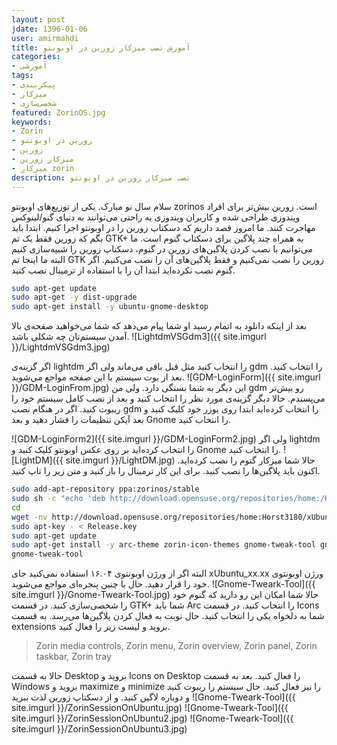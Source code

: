 ```yaml
---
layout: post  
jdate: 1396-01-06
user: amirmahdi
title: آموزش نصب میزکار زورین در اوبونتو
categories:
- آموزشی
tags:
- پیکربندی
- میزکار
- شخصی‌سازی
featured: ZorinOS.jpg
keywords:
- Zorin
- زورین در اویونتو
- زورین
- میزکار زورین
- میزکار zorin
description: نصب میزکار زورین در اوبونتو
---
```


سلام سال نو مبارک. یکی از توزیع‌های اوبونتو zorinos است. زورین بیش‌تر برای افراد ویندوزی طراحی شده و کاربران ویندوزی به راحتی می‌توانند به دنیای گنو/لینوکس مهاجرت کنند. ما امروز قصد داریم که دسکتاپ زورین را در اوبونتو اجرا کنیم.
ابتدا باید بگم که زورین فقط یک تم GTK+ به همراه چند پلاگین برای دسکتاپ گنوم است. ما می‌توانیم با نصب کردن پلاگین‌های زورین در گنوم، دسکتاپ زورین را شبیه‌سازی کنیم البته ما اینجا تم GTK زورین را نصب نمی‌کنیم و فقط پلاگین‌های آن را نصب می‌کنیم.
اگر گنوم نصب نکرده‌اید ابتدا آن را با استفاده از ترمینال نصب کنید.


```sh
sudo apt-get update
sudo apt-get -y dist-upgrade
sudo apt-get install -y ubuntu-gnome-desktop
```

بعد از اینکه دانلود به اتمام رسید او شما پیام می‌دهد که شما می‌خواهید صفحه‌ی بالا آمدن سیستم‌تان چه شکلی باشد.
![LightdmVSGdm3]({{ site.imgurl }}/LightdmVSGdm3.jpg)

اگر گزینه‌ی lightdm را انتخاب کنید مثل قبل باقی می‌ماند ولی اگر gdm را انتخاب کنید. بعد از بوت سیستم با این صفحه مواجع می‌شوید.
![GDM-LoginForm]({{ site.imgurl }}/GDM-LoginFrom.jpg)
این دیگر به شما بستگی دارد. ولی من gdm رو بیش‌تر می‌پسندم. حالا دیگر گزینه‌ی مورد نظر را انتخاب کنید و بعد از نصب کامل سیستم خود را ریبوت کنید. 
اگر در هنگام نصب gdm را انتخاب کرده‌اید ابتدا روی یوزر خود کلیک کنید و بعد آیکن تنظیمات را فشار دهید و بعد Gnome را انتخاب کنید.

![GDM-LoginForm2]({{ site.imgurl }}/GDM-LoginForm2.jpg)
ولی اگر lightdm را انتخاب کرده‌اید بر روی عکس اوبونتو کلیک کنید و Gnome را انتخاب کنید.
![LightDM]({{ site.imgurl }}/LightDM.jpg)
حالا شما میزکار گنوم را نصب کرده‌اید. اکنون باید پلاگین‌ها را نصب کنید. برای این کار ترمینال را باز کنید و متن زیر را تاپ کنید.

```sh
sudo add-apt-repository ppa:zorinos/stable
sudo sh -c "echo 'deb http://download.opensuse.org/repositories/home:/Horst3180/xUbuntu_16.04/ /' > /etc/apt/sources.list.d/arc-theme.list"
cd
wget -nv http://download.opensuse.org/repositories/home:Horst3180/xUbuntu_16.04/Release.key -O Release.key
sudo apt-key - < Release.key
sudo apt-get update
sudo apt-get install -y arc-theme zorin-icon-themes gnome-tweak-tool gnome-shell-extension-zorin-dash gnome-shell-extension-zorin-media-controls gnome-shell-extension-zorin-menu gnome-shell-extension-zorin-overview gnome-shell-extension-zorin-panel gnome-shell-extension-zorin-taskbar gnome-shell-extension-zorin-tray gnome-shell-extension-zorin-window-list-bottom-panel gnome-shell-extension-zorin-window-list-main-panel gnome-shell-extensions-zorin-desktop 
gnome-tweak-tool
```

البته اگر از ورژن اوبونتوی ۱۶.۰۴ استفاده نمی‌کنید جای xUbuntu_xx.xx ورژن اوبونتوی خود را قرار دهید.
حال با چنین پنجره‌ای مواجع می‌شوید.
![Gnome-Tweark-Tool]({{ site.imgurl }}/Gnome-Tweark-Tool.jpg)
حالا شما امکان این رو دارید که گنوم خود را شخصی‌سازی کنید.
در قسمت GTK+ شما باید Arc را انتخاب کنید.
در قسمت Icons شما به دلخواه یکی را انتخاب کنید.
حال نوبت به فعال کردن پلاگین‌ها می‌رسد. به قسمت extensions بروید و لیست زیر را فعال کنید.
> Zorin media controls,
> Zorin menu,
> Zorin overview,
> Zorin panel,
> Zorin taskbar,
> Zorin tray

حالا به قسمت Desktop بروید و Icons on Desktop را فعال کنید.
بعد به قسمت Windows بروید و maximize و minimize را نیز فعال کنید.
حال سیستم را ریبوت کنید و دوباره لاگین کنید. و از دسکتاپ زورین لذت ببرید
![Gnome-Tweark-Tool]({{ site.imgurl }}/ZorinSessionOnUbuntu.jpg)
![Gnome-Tweark-Tool]({{ site.imgurl }}/ZorinSessionOnUbuntu2.jpg)
![Gnome-Tweark-Tool]({{ site.imgurl }}/ZorinSessionOnUbuntu3.jpg)
